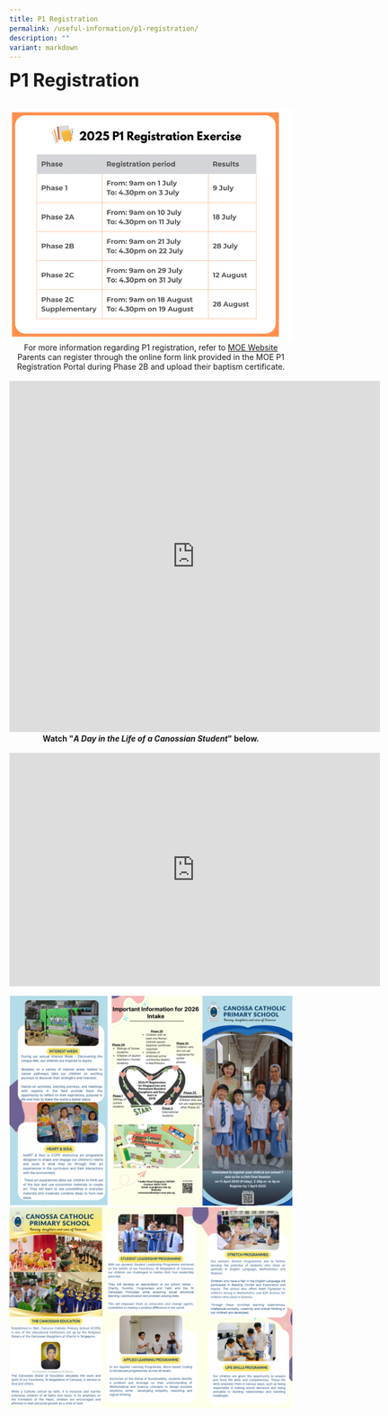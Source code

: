 ```yaml
---
title: P1 Registration
permalink: /useful-information/p1-registration/
description: ""
variant: markdown
---
```

<b><font size="6"> P1 Registration</font></b>

<br>
<img src="/images/Useful%20Information/P1_Registration_Dates.png">


<center>
For more information&nbsp;regarding&nbsp;P1 registration, refer to <a href="https://www.moe.gov.sg/primary/p1-registration">MOE Website</a>             <br>Parents can register through the online form link provided in the MOE P1 Registration Portal during Phase 2B and upload their baptism certificate.
<br>

<br>
<iframe allowfullscreen="" allow="accelerometer; autoplay; clipboard-write; encrypted-media; gyroscope; picture-in-picture; web-share" frameborder="0" title="4 Reasons Canossa Catholic Primary School is Unlike Any Other" src="https://www.youtube.com/embed/R5xlGTpjaMY" height="624" width="660"></iframe>
<br>
<center>
<b>Watch&nbsp;"<em>A Day in the Life of a Canossian Student</em>" below.</b>
<br><br>
<iframe allowfullscreen="" allow="accelerometer; autoplay; clipboard-write; encrypted-media; gyroscope; picture-in-picture; web-share" frameborder="0" title="YouTube video player" src="https://www.youtube.com/embed/52zGHY4PpGI?si=FU5jTdKp7_zXihQh" height="415" width="660"></iframe>

<img src="/images/Useful%20Information/2025_P1_Brochure__11_April_Friday_.png"><br>
<img src="/images/Useful%20Information/P1_Registration_2025___2.png">
	

</center></center>
